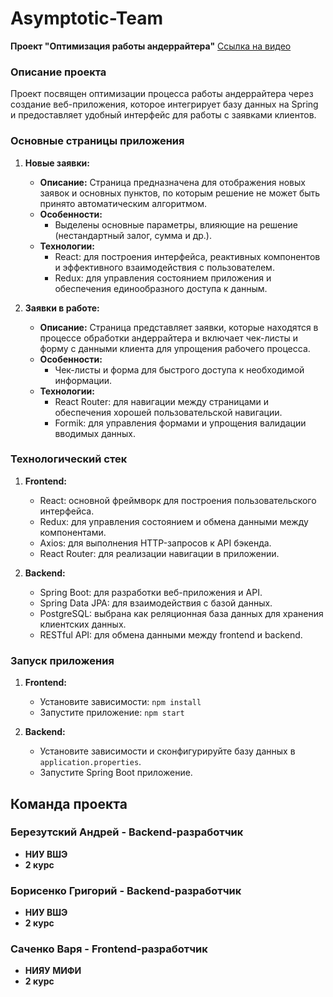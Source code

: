 
# Asymptotic-Team
**Проект "Оптимизация работы андеррайтера"**
[Ссылка на видео](https://youtu.be/qAlal-zOe08)


### Описание проекта

Проект посвящен оптимизации процесса работы андеррайтера через создание веб-приложения, которое интегрирует базу данных на Spring и предоставляет удобный интерфейс для работы с заявками клиентов.

### Основные страницы приложения

1. **Новые заявки:**
   - **Описание:** Страница предназначена для отображения новых заявок и основных пунктов, по которым решение не может быть принято автоматическим алгоритмом.
   - **Особенности:**
     - Выделены основные параметры, влияющие на решение (нестандартный залог, сумма и др.).
   - **Технологии:**
     - React: для построения интерфейса, реактивных компонентов и эффективного взаимодействия с пользователем.
     - Redux: для управления состоянием приложения и обеспечения единообразного доступа к данным.

2. **Заявки в работе:**
   - **Описание:** Страница представляет заявки, которые находятся в процессе обработки андеррайтера и включает чек-листы и форму с данными клиента для упрощения рабочего процесса.
   - **Особенности:**
     - Чек-листы и форма для быстрого доступа к необходимой информации.
   - **Технологии:**
     - React Router: для навигации между страницами и обеспечения хорошей пользовательской навигации.
     - Formik: для управления формами и упрощения валидации вводимых данных.

### Технологический стек

1. **Frontend:**
   - React: основной фреймворк для построения пользовательского интерфейса.
   - Redux: для управления состоянием и обмена данными между компонентами.
   - Axios: для выполнения HTTP-запросов к API бэкенда.
   - React Router: для реализации навигации в приложении.

2. **Backend:**
   - Spring Boot: для разработки веб-приложения и API.
   - Spring Data JPA: для взаимодействия с базой данных.
   - PostgreSQL: выбрана как реляционная база данных для хранения клиентских данных.
   - RESTful API: для обмена данными между frontend и backend.

### Запуск приложения

1. **Frontend:**
   - Установите зависимости: `npm install`
   - Запустите приложение: `npm start`

2. **Backend:**
   - Установите зависимости и сконфигурируйте базу данных в `application.properties`.
   - Запустите Spring Boot приложение.

## Команда проекта

### Березутский Андрей - Backend-разработчик
- **НИУ ВШЭ**
- **2 курс**

### Борисенко Григорий - Backend-разработчик
- **НИУ ВШЭ**
- **2 курс**

### Саченко Варя - Frontend-разработчик
- **НИЯУ МИФИ**
- **2 курс**

